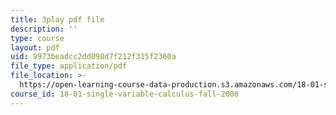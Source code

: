 ```yaml
---
title: 3play pdf file
description: ''
type: course
layout: pdf
uid: 9973beadcc2dd098d7f212f315f2360a
file_type: application/pdf
file_location: >-
  https://open-learning-course-data-production.s3.amazonaws.com/18-01-single-variable-calculus-fall-2006/9973beadcc2dd098d7f212f315f2360a_ShGBRUx2ub8.pdf
course_id: 18-01-single-variable-calculus-fall-2006
---
```

